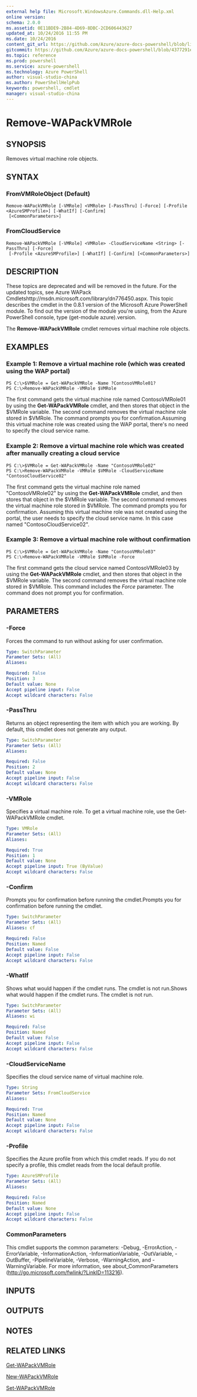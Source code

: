 ```yaml
---
external help file: Microsoft.WindowsAzure.Commands.dll-Help.xml
online version: 
schema: 2.0.0
ms.assetid: 0E11BDE9-2B84-4D69-8DBC-2CD606443627
updated_at: 10/24/2016 11:55 PM
ms.date: 10/24/2016
content_git_url: https://github.com/Azure/azure-docs-powershell/blob/live/azureps-cmdlets-docs/ServiceManagement/Azure.Compute/v3.0.0/Remove-WAPackVMRole.md
gitcommit: https://github.com/Azure/azure-docs-powershell/blob/4377291ee360e58e2c1c5d644155daf6a0279055/azureps-cmdlets-docs/ServiceManagement/Azure.Compute/v3.0.0/Remove-WAPackVMRole.md
ms.topic: reference
ms.prod: powershell
ms.service: azure-powershell
ms.technology: Azure PowerShell
author: visual-studio-china
ms.author: PowerShellHelpPub
keywords: powershell, cmdlet
manager: visual-studio-china
---
```


# Remove-WAPackVMRole

## SYNOPSIS
Removes virtual machine role objects.

## SYNTAX

### FromVMRoleObject (Default)
```
Remove-WAPackVMRole [-VMRole] <VMRole> [-PassThru] [-Force] [-Profile <AzureSMProfile>] [-WhatIf] [-Confirm]
 [<CommonParameters>]
```

### FromCloudService
```
Remove-WAPackVMRole [-VMRole] <VMRole> -CloudServiceName <String> [-PassThru] [-Force]
 [-Profile <AzureSMProfile>] [-WhatIf] [-Confirm] [<CommonParameters>]
```

## DESCRIPTION
These topics are deprecated and will be removed in the future.
For the updated topics, see  Azure WAPack Cmdletshttp://msdn.microsoft.com/library/dn776450.aspx.
This topic describes the cmdlet in the 0.8.1 version of the Microsoft Azure PowerShell module.
To find out the version of the module you're using, from the Azure PowerShell console, type (get-module azure).version.

The **Remove-WAPackVMRole** cmdlet removes virtual machine role objects.

## EXAMPLES

### Example 1: Remove a virtual machine role (which was created using the WAP portal)
```
PS C:\>$VMRole = Get-WAPackVMRole -Name ?ContosoVMRole01?
PS C:\>Remove-WAPackVMRole -VMRole $VMRole
```

The first command gets the virtual machine role named ContosoVMRole01 by using the **Get-WAPackVMRole** cmdlet, and then stores that object in the $VMRole variable.
The second command removes the virtual machine role stored in $VMRole.
The command prompts you for confirmation.Assuming this virtual machine role was created using the WAP portal, there's no need to specify the cloud service name.

### Example 2: Remove a virtual machine role which was created after manually creating a cloud service
```
PS C:\>$VMRole = Get-WAPackVMRole -Name "ContosoVMRole02"
PS C:\>Remove-WAPackVMRole -VMRole $VMRole -CloudServiceName "ContosoCloudService02"
```

The first command gets the virtual machine role named "ContosoVMRole02" by using the **Get-WAPackVMRole** cmdlet, and then stores that object in the $VMRole variable.
The second command removes the virtual machine role stored in $VMRole.
The command prompts you for confirmation.
Assuming this virtual machine role was not created using the portal, the user needs to specify the cloud service name.
In this case named "ContosoCloudService02".

### Example 3: Remove a virtual machine role without confirmation
```
PS C:\>$VMRole = Get-WAPackVMRole -Name "ContosoVMRole03"
PS C:\>Remove-WAPackVMRole -VMRole $VMRole -Force
```

The first command gets the cloud service named ContosoVMRole03 by using the **Get-WAPackVMRole** cmdlet, and then stores that object in the $VMRole variable.
The second command removes the virtual machine role stored in $VMRole.
This command includes the *Force* parameter.
The command does not prompt you for confirmation.

## PARAMETERS

### -Force
Forces the command to run without asking for user confirmation.

```yaml
Type: SwitchParameter
Parameter Sets: (All)
Aliases: 

Required: False
Position: 3
Default value: None
Accept pipeline input: False
Accept wildcard characters: False
```

### -PassThru
Returns an object representing the item with which you are working.
By default, this cmdlet does not generate any output.

```yaml
Type: SwitchParameter
Parameter Sets: (All)
Aliases: 

Required: False
Position: 2
Default value: None
Accept pipeline input: False
Accept wildcard characters: False
```

### -VMRole
Specifies a virtual machine role.
To get a virtual machine role, use the Get-WAPackVMRole cmdlet.

```yaml
Type: VMRole
Parameter Sets: (All)
Aliases: 

Required: True
Position: 1
Default value: None
Accept pipeline input: True (ByValue)
Accept wildcard characters: False
```

### -Confirm
Prompts you for confirmation before running the cmdlet.Prompts you for confirmation before running the cmdlet.

```yaml
Type: SwitchParameter
Parameter Sets: (All)
Aliases: cf

Required: False
Position: Named
Default value: False
Accept pipeline input: False
Accept wildcard characters: False
```

### -WhatIf
Shows what would happen if the cmdlet runs.
The cmdlet is not run.Shows what would happen if the cmdlet runs.
The cmdlet is not run.

```yaml
Type: SwitchParameter
Parameter Sets: (All)
Aliases: wi

Required: False
Position: Named
Default value: False
Accept pipeline input: False
Accept wildcard characters: False
```

### -CloudServiceName
Specifies the cloud service name of virtual machine role.

```yaml
Type: String
Parameter Sets: FromCloudService
Aliases: 

Required: True
Position: Named
Default value: None
Accept pipeline input: False
Accept wildcard characters: False
```

### -Profile
Specifies the Azure profile from which this cmdlet reads.
If you do not specify a profile, this cmdlet reads from the local default profile.

```yaml
Type: AzureSMProfile
Parameter Sets: (All)
Aliases: 

Required: False
Position: Named
Default value: None
Accept pipeline input: False
Accept wildcard characters: False
```

### CommonParameters
This cmdlet supports the common parameters: -Debug, -ErrorAction, -ErrorVariable, -InformationAction, -InformationVariable, -OutVariable, -OutBuffer, -PipelineVariable, -Verbose, -WarningAction, and -WarningVariable. For more information, see about_CommonParameters (http://go.microsoft.com/fwlink/?LinkID=113216).

## INPUTS

## OUTPUTS

## NOTES

## RELATED LINKS

[Get-WAPackVMRole](xref:ServiceManagement/Azure.Compute/v3.0.0/Get-WAPackVMRole.md)

[New-WAPackVMRole](xref:ServiceManagement/Azure.Compute/v3.0.0/New-WAPackVMRole.md)

[Set-WAPackVMRole](xref:ServiceManagement/Azure.Compute/v3.0.0/Set-WAPackVMRole.md)


